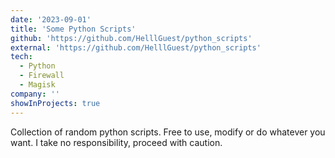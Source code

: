 ```yaml
---
date: '2023-09-01'
title: 'Some Python Scripts'
github: 'https://github.com/HelllGuest/python_scripts'
external: 'https://github.com/HelllGuest/python_scripts'
tech:
  - Python
  - Firewall
  - Magisk
company: ''
showInProjects: true
---
```


Collection of random python scripts. Free to use, modify or do whatever you want. I take no responsibility, proceed with caution.
